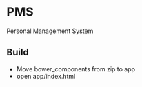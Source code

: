 # PMS
Personal Management System

## Build

* Move bower_components from zip to app
* open app/index.html